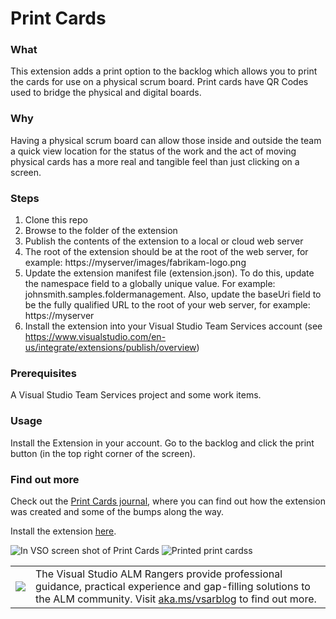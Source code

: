 # Print Cards
### What
This extension adds a print option to the backlog which allows you to print the cards for use on a physical scrum board. Print cards have QR Codes used to bridge the physical and digital boards.

### Why
Having a physical scrum board can allow those inside and outside the team a quick view location for the status of the work and the act of moving physical cards has a more real and tangible feel than just clicking on a screen.

### Steps
1. Clone this repo
2. Browse to the folder of the extension
3. Publish the contents of the extension to a local or cloud web server
4. The root of the extension should be at the root of the web server, for example: https://myserver/images/fabrikam-logo.png
5. Update the extension manifest file (extension.json). To do this, update the  namespace field to a globally unique value. For example: johnsmith.samples.foldermanagement. Also, update the  baseUri  field to be the fully qualified URL to the root of your web server, for example:  https://myserver 
8. Install the extension into your Visual Studio Team Services account (see https://www.visualstudio.com/en-us/integrate/extensions/publish/overview)

### Prerequisites
A Visual Studio Team Services project and some work items.

### Usage
Install the Extension in your account. Go to the backlog and click the print button (in the top right corner of the screen).

### Find out more
Check out the [Print Cards journal](https://github.com/ALM-Rangers/VSTS-Extension-PrintCards/blob/master/VSTS%20extension%20journal.md), where you can find out how the extension was created and some of the bumps along the way.

Install the extension [here](https://marketplace.visualstudio.com/items/ms-devlabs.PrintCards).

![In VSO screen shot of Print Cards](https://github.com/ALM-Rangers/VSTS-Extension-PrintCards/blob/master/src/VSO.PrintCards/images/image1.png)
![Printed print cardss](https://github.com/ALM-Rangers/VSTS-Extension-PrintCards/blob/master/src/VSO.PrintCards/images/image2.png)


<table>
  <tr>
    <td>
      <img src="https://github.com/ALM-Rangers/VSTS-Extension-PrintCards/blob/master/_img/VSALMLogo.png"></img>
    </td>
    <td>
      The Visual Studio ALM Rangers provide professional guidance, practical experience and gap-filling solutions to the ALM community. Visit <a href="http://aka.ms/vsarblog">aka.ms/vsarblog</a> to find out more.
    </td>
  </tr>
</table>
